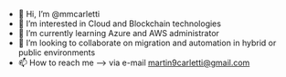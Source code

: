 - 👋 Hi, I’m @mmcarletti
- 👀 I’m interested in Cloud and Blockchain technologies
- 🌱 I’m currently learning Azure and AWS administrator 
- 💞️ I’m looking to collaborate on migration and automation in hybrid or public environments
- 📫 How to reach me --> via e-mail martin9carletti@gmail.com

<!---
mmcarletti/mmcarletti is a ✨ special ✨ repository because its `README.md` (this file) appears on your GitHub profile.
You can click the Preview link to take a look at your changes.
--->
